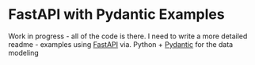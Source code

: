 # FastAPI with Pydantic Examples
Work in progress - all of the code is there. I need to write a more detailed readme - examples using [FastAPI](https://fastapi.tiangolo.com/) via. Python + [Pydantic](https://docs.pydantic.dev/latest/) for the data modeling
